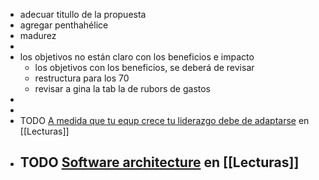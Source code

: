 - adecuar titullo de la propuesta
- agregar penthahélice
- madurez
-
- los objetivos no están claro con los beneficios e impacto
	- los objetivos con los beneficios, se deberá de revisar
	- restructura para los 70
	- revisar a gina la tab la de rubors de gastos
-
-
- TODO [A medida que tu equp crece tu liderazgo debe de adaptarse](https://path.mba/a-medida-que-tu-equipo-crece-tu-estilo-de-liderazgo-tiene-que-adaptarse/)  en [[Lecturas]]
- TODO [Software architecture](https://martinfowler.com/architecture/) en [[Lecturas]]
	-